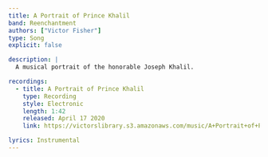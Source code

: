 ```yaml
---
title: A Portrait of Prince Khalil
band: Reenchantment
authors: ["Victor Fisher"]
type: Song
explicit: false

description: |
  A musical portrait of the honorable Joseph Khalil.

recordings:
  - title: A Portrait of Prince Khalil
    type: Recording
    style: Electronic
    length: 1:42
    released: April 17 2020
    link: https://victorslibrary.s3.amazonaws.com/music/A+Portrait+of+Prince+Khalil/A+Portrait+of+Prince+Khalil.mp3

lyrics: Instrumental
---
```

